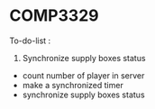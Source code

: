 # COMP3329

To-do-list :
1. Synchronize supply boxes status
- count number of player in server 
- make a  synchronized timer 
- synchronize supply boxes status
